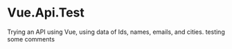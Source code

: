 # Vue.Api.Test
Trying an API using Vue, using data of Ids, names, emails, and cities. 
testing some comments 